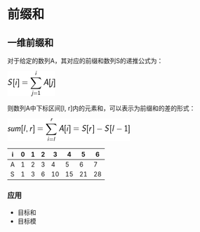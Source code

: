 # 前缀和

## 一维前缀和

对于给定的数列A，其对应的前缀和数列S的递推公式为：

![](1.png)

则数列A中下标区间[l, r]内的元素和，可以表示为前缀和的差的形式：

![](2.png)

| i | 0 | 1 | 2 | 3 | 4 | 5 | 6 |
|---|---|---|---|---|---|---|---|
| A | 1 | 2 | 3 | 4 | 5 | 6 | 7 |
| S | 1 | 3 | 6 | 10 | 15 | 21 | 28 |

### 应用

- 目标和
- 目标模